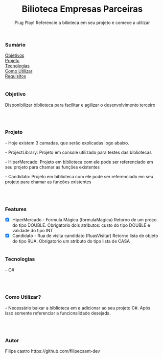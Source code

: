 <h1 align="center">Bilioteca Empresas Parceiras</h1>

<p align="center">Plug Play! Referencie a bilioteca em seu projeto e comece a utilizar</p>
<br />
<h3>Sumário</h3>
<a href="#objetivo">Objetivos</a><br />
<a href="#projeto">Projeto</a><br />
<a href="#tecnologia">Tecnologias</a><br />
<a href="#como-usar">Como Utilizar</a><br />
<a href="#requisitos">Requisitos</a><br />
<br />

### Objetivo
<p id="objetivo">Disponibilizar biblioteca para facilitar e agilizar o desenvolvimento terceiro</p>
<br /><br />

### Projeto
<p id="projeto">
  <p>- Hoje existem 3 camadas. que serão explicadas logo abaixo.</p>
  <p>- ProjectLibrary: Projeto em console utilizado para testes das bibliotecas</p>
  <p>- HiperMercado: Projeto em biblioteca com ele pode ser referenciado em seu projeto para chamar as funções existentes</p>
  <p>- Candidato: Projeto em biblioteca com ele pode ser referenciado em seu projeto para chamar as funções existentes</p>
</p>
<br /><br />

### Features
- [x] HiperMercado - Formula Mágica (formulaMagica)
      Retorno de um preço do tipo DOUBLE. Obrigatorio dois atributos: custo do tipo DOUBLE e validade do tipo INT
- [x] Candidato - Rua de visita candidato (RuasVisitar)
      Retorno lista de objeto do tipo RUA. Obrigatorio um atributo do tipo lista de CASA
<br /><br />

### Tecnologias
<p id="tecnologias">
  <p>- C#</p>
</p>
<br /><br />

### Como Utilizar?
<p id="como-usar">
  <p>- Necessário baixar a biblioteca em e adicionar ao seu projeto C#. Após isso somente referenciar a funcionalidade desejada.</p>
</p>
<br /><br />

### Autor
<div id="autor">
  Filipe castro
  https://github.com/filipecsant-dev
</div>


